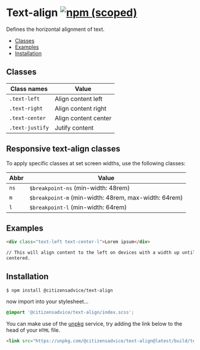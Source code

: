 # Text-align [![npm (scoped)](https://img.shields.io/npm/v/@citizensadvice/text-align.svg)](https://www.npmjs.com/package/@citizensadvice/text-align)

Defines the horizontal alignment of text.

- [Classes](#classes)
- [Examples](#examples)
- [Installation](#installation)

## Classes

| Class names     | Value                |
| --------------- | -------------------- |
| `.text-left`    | Align content left   |
| `.text-right`   | Align content right  |
| `.text-center`  | Align content center |
| `.text-justify` | Jutify content       |

## Responsive text-align classes

To apply specific classes at set screen widths, use the following classes:

| Abbr | Value                                                |
| ---- | ---------------------------------------------------- |
| `ns` | `$breakpoint-ns` (min-width: 48rem)                  |
| `m`  | `$breakpoint-m` (min-width: 48rem, max-width: 64rem) |
| `l`  | `$breakpoint-l` (min-width: 64rem)                   |

## Examples

```html
<div class="text-left text-center-l">Lorem ipsum</div>

// This will align content to the left on devices with a width up until 64rem where upon it will be
centered.
```

## Installation

```shell
$ npm install @citizensadvice/text-align
```

now import into your stylesheet...

```scss
@import '@citizensadvice/text-align/index.scss';
```

You can make use of the [unpkg](https://unpkg.com) service, try adding the link below to the head of your `HTML` file.

```html
<link src="https://unpkg.com/@citizensadvice/text-align@latest/build/text-align.css" />
```
